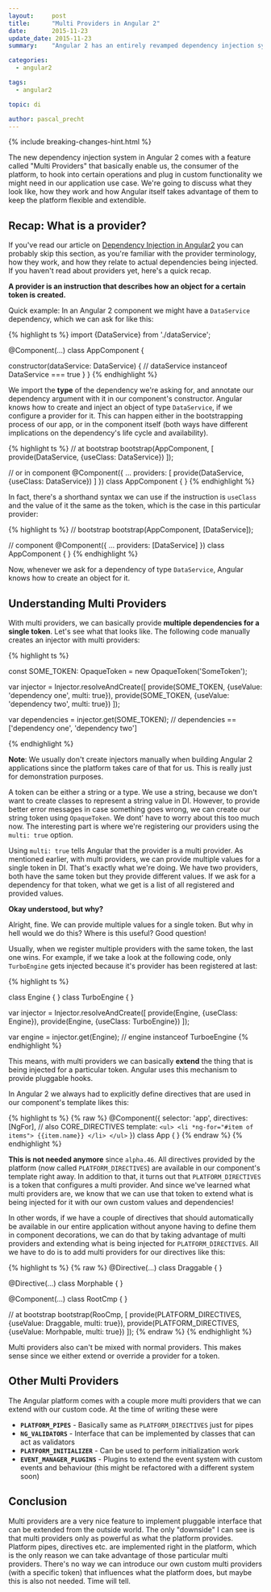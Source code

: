```yaml
---
layout:     post
title:      "Multi Providers in Angular 2"
date:       2015-11-23
update_date: 2015-11-23
summary:    "Angular 2 has an entirely revamped dependency injection system, which turns out to be extremely flexible. While we've already covered the basics and some advanced topics regarding DI in our last articles, we haven't talked about a specific feature that we don't necessarily need in our daily basis. This feature is called multi providers and in this article we're going to detail what they are and how they enable a pluggable dependency system in the Angular 2 platform."

categories:
  - angular2

tags:
  - angular2

topic: di

author: pascal_precht
---
```


{% include breaking-changes-hint.html %}

The new dependency injection system in Angular 2 comes with a feature called "Multi Providers" that basically enable us, the consumer of the platform, to hook into certain operations and plug in custom functionality we might need in our application use case. We're going to discuss what they look like, how they work and how Angular itself takes advantage of them to keep the platform flexible and extendible.

## Recap: What is a provider?

If you've read our article on [Dependency Injection in Angular2]() you can probably skip this section, as you're familiar with the provider terminology,  how they work, and how they relate to actual dependencies being injected. If you haven't read about providers yet, here's a quick recap.

**A provider is an instruction that describes how an object for a certain token is created.**

Quick example: In an Angular 2 component we might have a `DataService` dependency, which we can ask for like this:

{% highlight ts %}
import {DataService} from './dataService';

@Component(...)
class AppComponent {

  constructor(dataService: DataService) {
    // dataService instanceof DataService === true
  }
}
{% endhighlight %}

We import the **type** of the dependency we're asking for, and annotate our dependency argument with it in our component's constructor. Angular knows how to create and inject an object of type `DataService`, if we configure a provider for it. This can happen either in the bootstrapping process of our app, or in the component itself (both ways have different implications on the dependency's life cycle and availability).

{% highlight ts %}
// at bootstrap
bootstrap(AppComponent, [
  provide(DataService, {useClass: DataService})
]);

// or in component
@Component({
  ...
  providers: [
    provide(DataService, {useClass: DataService})
  ]
})
class AppComponent { }
{% endhighlight %}

In fact, there's a shorthand syntax we can use if the instruction is `useClass` and the value of it the same as the token, which is the case in this particular provider:

{% highlight ts %}
// bootstrap
bootstrap(AppComponent, [DataService]);

// component
@Component({
  ...
  providers: [DataService]
})
class AppComponent { }
{% endhighlight %}

Now, whenever we ask for a dependency of type `DataService`, Angular knows how to create an object for it.

## Understanding Multi Providers

With multi providers, we can basically provide **multiple dependencies for a single token**. Let's see what that looks like. The following code manually creates an injector with multi providers:

{% highlight ts %}

const SOME_TOKEN: OpaqueToken = new OpaqueToken('SomeToken');

var injector = Injector.resolveAndCreate([
  provide(SOME_TOKEN, {useValue: 'dependency one', multi: true}),
  provide(SOME_TOKEN, {useValue: 'dependency two', multi: true})
]);

var dependencies = injector.get(SOME_TOKEN); 
// dependencies == ['dependency one', 'dependency two']

{% endhighlight %}

**Note**: We usually don't create injectors manually when building Angular 2 applications since the platform takes care of that for us. This is really just for demonstration purposes.

A token can be either a string or a type. We use a string, because we don't want to create classes to represent a string value in DI. However, to provide better error messages in case something goes wrong, we can create our string token using `OpaqueToken`. We dont' have to worry about this too much now. The interesting part is where we're registering our providers using the `multi: true` option.

Using `multi: true` tells Angular that the provider is a multi provider. As mentioned earlier, with multi providers, we can provide multiple values for a single token in DI. That's exactly what we're doing. We have two providers, both have the same token but they provide different values. If we ask for a dependency for that token, what we get is a list of all registered and provided values.

**Okay understood, but why?**

Alright, fine. We can provide multiple values for a single token. But why in hell would we do this? Where is this useful? Good question!

Usually, when we register multiple providers with the same token, the last one wins. For example, if we take a look at the following code, only `TurboEngine` gets injected because it's provider has been registered at last:

{% highlight ts %}

class Engine { }
class TurboEngine { }

var injector = Injector.resolveAndCreate([
  provide(Engine, {useClass: Engine}),
  provide(Engine, {useClass: TurboEngine})
]);

var engine = injector.get(Engine);
// engine instanceof TurboeEngine
{% endhighlight %}

This means, with multi providers we can basically **extend** the thing that is being injected for a particular token. Angular uses this mechanism to provide pluggable hooks.

In Angular 2 we always had to explicitly define directives that are used in our component's template likes this:

{% highlight ts %}
{% raw %}
@Component({
  selector: 'app',
  directives: [NgFor], // also CORE_DIRECTIVES
  template: `
    <ul>
      <li *ng-for="#item of items">
        {{item.name}}
      </li>
    </ul>
  `
})
class App { }
{% endraw %}
{% endhighlight %}

**This is not needed anymore** since `alpha.46`. All directives provided by the platform (now called `PLATFORM_DIRECTIVES`) are available in our component's template right away. In addition to that, it turns out that `PLATFORM_DIRECTIVES` is a token that configures a multi provider. And since we've learned what multi providers are, we know that we can use that token to extend what is being injected for it with our own custom values and dependencies!

In other words, if we have a couple of directives that should automatically be available in our entire application without anyone having to define them in component decorations, we can do that by taking advantage of multi providers and extending what is being injected for `PLATFORM_DIRECTIVES`. All we have to do is to add multi providers for our directives like this:

{% highlight ts %}
{% raw %}
@Directive(...)
class Draggable { }

@Directive(...)
class Morphable { }

@Component(...)
class RootCmp { }

// at bootstrap
bootstrap(RooCmp, [
  provide(PLATFORM_DIRECTIVES, {useValue: Draggable, multi: true}),
  provide(PLATFORM_DIRECTIVES, {useValue: Morhpable, multi: true})
]);
{% endraw %}
{% endhighlight %}

Multi providers also can't be mixed with normal providers. This makes sense since we either extend or override a provider for a token.

## Other Multi Providers

The Angular platform comes with a couple more multi providers that we can extend with our custom code. At the time of writing these were

- **`PLATFORM_PIPES`** - Basically same as `PLATFORM_DIRECTIVES` just for pipes
- **`NG_VALIDATORS`** - Interface that can be implemented by classes that can act as validators
- **`PLATFORM_INITIALIZER`** - Can be used to perform initialization work
- **`EVENT_MANAGER_PLUGINS`** - Plugins to extend the event system with custom events and behaviour (this might be refactored with a different system soon)

## Conclusion

Multi providers are a very nice feature to implement pluggable interface that can be extended from the outside world. The only "downside" I can see is that multi providers only as powerful as what the platform provides. Platform pipes, directives etc. are implemented right in the platform, which is the only reason we can take advantage of those particular multi providers. There's no way we can introduce our own custom multi providers (with a specific token) that influences what the platform does, but maybe this is also not needed. Time will tell.
